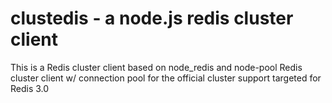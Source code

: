 clustedis - a node.js redis cluster client
============================================
This is a Redis cluster client based on node_redis and node-pool
Redis cluster client w/ connection pool for the official cluster support targeted for Redis 3.0
